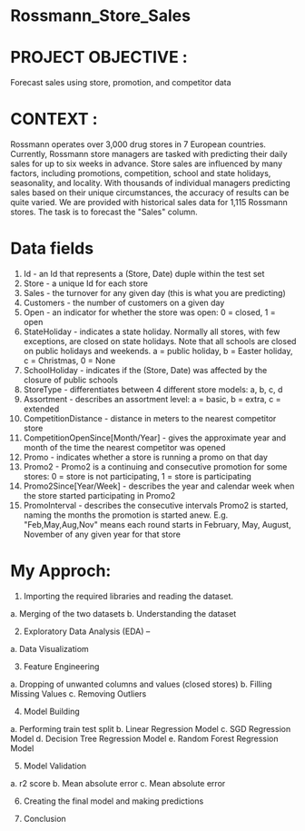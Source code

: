 # Rossmann_Store_Sales

# PROJECT OBJECTIVE :
Forecast sales using store, promotion, and competitor data

# CONTEXT :
Rossmann operates over 3,000 drug stores in 7 European countries. Currently, Rossmann store managers are tasked with predicting their daily sales for up to six weeks in advance. Store sales are influenced by many factors, including promotions, competition, school and state holidays, seasonality, and locality. With thousands of individual managers predicting sales based on their unique circumstances, the accuracy of results can be quite varied. We are provided with historical sales data for 1,115 Rossmann stores. The task is to forecast the "Sales" column.

# Data fields

1.	Id - an Id that represents a (Store, Date) duple within the test set
2.	Store - a unique Id for each store
3.	Sales - the turnover for any given day (this is what you are predicting)
4.	Customers - the number of customers on a given day
5.	Open - an indicator for whether the store was open: 0 = closed, 1 = open
6.	StateHoliday - indicates a state holiday. Normally all stores, with few exceptions, are closed on state holidays. Note that all schools are closed on public holidays and weekends. a = public holiday, b = Easter holiday, c = Christmas, 0 = None
7.	SchoolHoliday - indicates if the (Store, Date) was affected by the closure of public schools
8.	StoreType - differentiates between 4 different store models: a, b, c, d
9.	Assortment - describes an assortment level: a = basic, b = extra, c = extended
10.	CompetitionDistance - distance in meters to the nearest competitor store
11.	CompetitionOpenSince[Month/Year] - gives the approximate year and month of the time the nearest competitor was opened
12.	Promo - indicates whether a store is running a promo on that day
13.	Promo2 - Promo2 is a continuing and consecutive promotion for some stores: 0 = store is not participating, 1 = store is participating
14.	Promo2Since[Year/Week] - describes the year and calendar week when the store started participating in Promo2
15.	PromoInterval - describes the consecutive intervals Promo2 is started, naming the months the promotion is started anew. E.g. "Feb,May,Aug,Nov" means each round starts in February, May, August, November of any given year for that store

# My Approch:

1.	Importing the required libraries and reading the dataset. 

  a.	 Merging of the two datasets 
  b.	 Understanding the dataset
  
2.	Exploratory Data Analysis (EDA) – 

  a.	 Data Visualizatiom
  
3.	Feature Engineering 

  a.	 Dropping of unwanted columns and values (closed stores)
  b.	 Filling Missing Values
  c.   Removing Outliers
  
4.	Model Building 

  a.	 Performing train test split 
  b.	 Linear Regression Model 
  c.	 SGD Regression Model 
  d.	 Decision Tree Regression Model 
  e.	 Random Forest Regression Model
  
5.	Model Validation 

  a.	 r2 score 
  b.	 Mean absolute error 
  c.	 Mean absolute error
  
6.	Creating the final model and making predictions

7.	Conclusion
